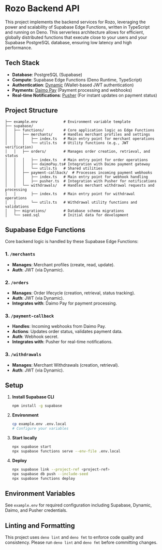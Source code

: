 # Rozo Backend API

This project implements the backend services for Rozo, leveraging the power and
scalability of Supabase Edge Functions, written in TypeScript and running on
Deno. This serverless architecture allows for efficient, globally distributed
functions that execute close to your users and your Supabase PostgreSQL
database, ensuring low latency and high performance.

## Tech Stack

- **Database**: PostgreSQL (Supabase)
- **Compute**: Supabase Edge Functions (Deno Runtime, TypeScript)
- **Authentication**: [Dynamic](https://www.dynamic.xyz/) (Wallet-based JWT
  authentication)
- **Payments**: [Daimo Pay](https://pay.daimo.com/) (Payment processing and
  webhooks)
- **Real-time Notifications**: [Pusher](https://pusher.com/) (For instant
  updates on payment status)

## Project Structure

```
├── example.env            # Environment variable template
├── supabase/
│   ├── functions/         # Core application logic as Edge Functions
│   │   ├── merchants/     # Handles merchant profiles and settings
│   │   │   ├── index.ts   # Main entry point for merchant operations
│   │   │   └── utils.ts   # Utility functions (e.g., JWT verification)
│   │   ├── orders/        # Manages order creation, retrieval, and status
│   │   │   ├── index.ts   # Main entry point for order operations
│   │   │   ├── daimoPay.ts# Integration with Daimo payment gateway
│   │   │   └── utils.ts   # Shared utilities
│   │   ├── payment-callback/  # Processes incoming payment webhooks
│   │   │   ├── index.ts   # Main entry point for webhook handling
│   │   │   ├── pusher.ts  # Integration with Pusher for notifications
│   │   └── withdrawals/   # Handles merchant withdrawal requests and processing
│   │       ├── index.ts   # Main entry point for withdrawal operations
│   │       └── utils.ts   # Withdrawal utility functions and validations
│   ├── migrations/        # Database schema migrations
│   └── seed.sql           # Initial data for development
```

## Supabase Edge Functions

Core backend logic is handled by these Supabase Edge Functions:

### 1. `/merchants`

- **Manages**: Merchant profiles (create, read, update).
- **Auth**: JWT (via Dynamic).

### 2. `/orders`

- **Manages**: Order lifecycle (creation, retrieval, status tracking).
- **Auth**: JWT (via Dynamic).
- **Integrates with**: Daimo Pay for payment processing.

### 3. `/payment-callback`

- **Handles**: Incoming webhooks from Daimo Pay.
- **Actions**: Updates order status, validates payment data.
- **Auth**: Webhook secret.
- **Integrates with**: Pusher for real-time notifications.

### 3. `/withdrawals`

- **Manages**: Merchant Withdrawals (creation, retrieval).
- **Auth**: JWT (via Dynamic).

## Setup

1. **Install Supabase CLI**

   ```bash
   npm install -g supabase
   ```

2. **Environment**

   ```bash
   cp example.env .env.local
   # Configure your variables
   ```

3. **Start locally**

   ```bash
   npx supabase start
   npx supabase functions serve --env-file .env.local
   ```

4. **Deploy**
   ```bash
   npx supabase link --project-ref <project-ref>
   npx supabase db push --include-seed
   npx supabase functions deploy
   ```

## Environment Variables

See `example.env` for required configuration including Supabase, Dynamic, Daimo,
and Pusher credentials.

## Linting and Formatting

This project uses `deno lint` and `deno fmt` to enforce code quality and
consistency. Please run `deno lint` and `deno fmt` before committing changes.
